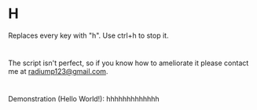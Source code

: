 # H
Replaces every key with "h". Use ctrl+h to stop it.
#
The script isn't perfect, so if you know how to ameliorate it please contact me at radiump123@gmail.com.
# 
Demonstration (Hello World!): hhhhhhhhhhhhh
